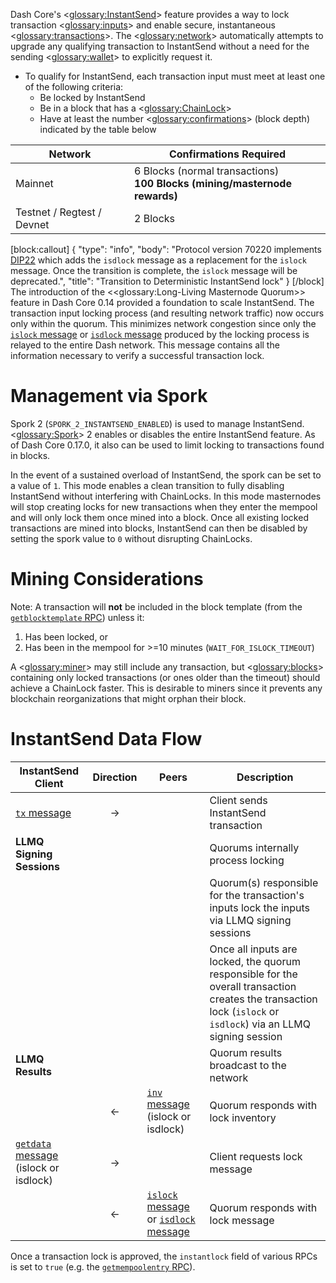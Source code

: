 Dash Core's <<glossary:InstantSend>> feature provides a way to lock transaction <<glossary:inputs>> and enable secure, instantaneous <<glossary:transactions>>. The <<glossary:network>> automatically attempts to upgrade any qualifying transaction to InstantSend without a need for the sending <<glossary:wallet>> to explicitly request it.

* To qualify for InstantSend, each transaction input must meet at least one of the following criteria:
  * Be locked by InstantSend
  * Be in a block that has a <<glossary:ChainLock>>
  * Have at least the number <<glossary:confirmations>> (block depth) indicated by the table below

| **Network** | **Confirmations Required** |
| --- | --- |
| Mainnet | 6 Blocks (normal transactions)<br>**100 Blocks (mining/masternode rewards)** |
| Testnet / Regtest / Devnet | 2 Blocks |
[block:callout]
{
  "type": "info",
  "body": "Protocol version 70220 implements [DIP22](https://github.com/dashpay/dips/blob/master/dip-0022.md) which adds the `isdlock` message as a replacement for the `islock` message. Once the transition is complete, the `islock` message will be deprecated.",
  "title": "Transition to Deterministic InstantSend lock"
}
[/block]
The introduction of the <<glossary:Long-Living Masternode Quorum>> feature in Dash Core 0.14 provided a foundation to scale InstantSend. The transaction input locking process (and resulting network traffic) now occurs only within the quorum. This minimizes network congestion since only the [`islock` message](core-ref-p2p-network-instantsend-messages#islock) or [`isdlock` message](core-ref-p2p-network-instantsend-messages#isdlock) produced by the locking process is relayed to the entire Dash network. This message contains all the information necessary to verify a successful transaction lock.

# Management via Spork

Spork 2 (`SPORK_2_INSTANTSEND_ENABLED`) is used to manage InstantSend. <<glossary:Spork>> 2 enables or disables the entire InstantSend feature. As of Dash Core 0.17.0, it also can be used to limit locking to transactions found in blocks. 

In the event of a sustained overload of InstantSend, the spork can be set to a value of `1`. This mode enables a clean transition to fully disabling InstantSend without interfering with ChainLocks. In this mode masternodes will stop creating locks for new transactions when they enter the mempool and will only lock them once mined into a block. Once all existing locked transactions are mined into blocks, InstantSend can then be disabled by setting the spork value to `0` without disrupting ChainLocks.

# Mining Considerations

Note: A transaction will __not__ be included in the block template (from the [`getblocktemplate` RPC](core-api-ref-remote-procedure-calls-mining#getblocktemplate)) unless it:

 1. Has been locked, or 
 2. Has been in the mempool for >=10 minutes (`WAIT_FOR_ISLOCK_TIMEOUT`)

A <<glossary:miner>> may still include any transaction, but <<glossary:blocks>> containing only locked transactions (or ones older than the timeout) should achieve a ChainLock faster. This is desirable to miners since it prevents any blockchain reorganizations that might orphan their block.

# InstantSend Data Flow

| **InstantSend Client** | **Direction**  | **Peers**   | **Description** |
| --- | :---: | --- | --- |
| [`tx` message](core-ref-p2p-network-data-messages#tx)                | → |                         | Client sends InstantSend transaction
| **LLMQ Signing Sessions**   |   |                         | Quorums internally process locking |
|                             |   |                         | Quorum(s) responsible for the transaction's inputs lock the inputs via LLMQ signing sessions
|                             |   |                         | Once all inputs are locked, the quorum responsible for the overall transaction creates the transaction lock (`islock` or `isdlock`) via an LLMQ signing session
| **LLMQ Results**             |   |                         | Quorum results broadcast to the network |
|                             | ← | [`inv` message](core-ref-p2p-network-data-messages#inv) (islock or isdlock)  | Quorum responds with lock inventory
| [`getdata` message](core-ref-p2p-network-data-messages#getdata) (islock or isdlock)  | → |                         | Client requests lock message
|                             | ← | [`islock` message](core-ref-p2p-network-instantsend-messages#islock) or [`isdlock` message](core-ref-p2p-network-instantsend-messages#isdlock)        | Quorum responds with lock message

Once a transaction lock is approved, the `instantlock` field of various RPCs is set to `true` (e.g. the [`getmempoolentry` RPC](core-api-ref-remote-procedure-calls-blockchain#getmempoolentry)).